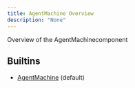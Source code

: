 ```yaml
---
title: AgentMachine Overview
description: "None"
---
```

Overview of the AgentMachinecomponent
## Builtins
* [AgentMachine](/docs/components/agentmachine/agentmachine/) (default)